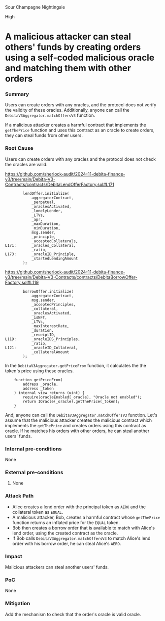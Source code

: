 Sour Champagne Nightingale

High

# A malicious attacker can steal others' funds by creating orders using a self-coded malicious oracle and matching them with other orders

### Summary

Users can create orders with any oracles, and the protocol does not verify the validity of these oracles. Additionally, anyone can call the `DebitaV3Aggregator.matchOffersV3` function.

If a malicious attacker creates a harmful contract that implements the `getThePrice` function and uses this contract as an oracle to create orders, they can steal funds from other users.

### Root Cause

Users can create orders with any oracles and the protocol does not check the oracles are valid.

https://github.com/sherlock-audit/2024-11-debita-finance-v3/tree/main/Debita-V3-Contracts/contracts/DebitaLendOfferFactory.sol#L171

```solidity
        lendOffer.initialize(
            aggregatorContract,
            _perpetual,
            _oraclesActivated,
            _lonelyLender,
            _LTVs,
            _apr,
            _maxDuration,
            _minDuration,
            msg.sender,
            _principle,
            _acceptedCollaterals,
L171:       _oracles_Collateral,
            _ratio,
L173:       _oracleID_Principle,
            _startedLendingAmount
        );
```

https://github.com/sherlock-audit/2024-11-debita-finance-v3/tree/main/Debita-V3-Contracts/contracts/DebitaBorrowOffer-Factory.sol#L119

```solidity
        borrowOffer.initialize(
            aggregatorContract,
            msg.sender,
            _acceptedPrinciples,
            _collateral,
            _oraclesActivated,
            _isNFT,
            _LTVs,
            _maxInterestRate,
            _duration,
            _receiptID,
L119:       _oracleIDS_Principles,
            _ratio,
L121:       _oracleID_Collateral,
            _collateralAmount
        );
```

In the `DebitaV3Aggregator.getPriceFrom` function, it calculates the the token's price using these oracles.

```solidity
    function getPriceFrom(
        address _oracle,
        address _token
    ) internal view returns (uint) {
        require(oracleEnabled[_oracle], "Oracle not enabled");
        return IOracle(_oracle).getThePrice(_token);
    }
```

And, anyone can call the `DebitaV3Aggregator.matchOffersV3` function.
Let's assume that the malicious attacker creates the malicious contract which implements the `getThePrice` and creates orders using this contract as oracle.
If he matches his orders with other orders, he can steal another users' funds.

### Internal pre-conditions

None

### External pre-conditions

1. None

### Attack Path

- Alice creates a lend order with the principal token as `AERO` and the collateral token as `EQUAL`.
- A malicious attacker, Bob, creates a harmful contract whose `getThePrice` function returns an inflated price for the `EQUAL` token.
- Bob then creates a borrow order that is available to match with Alice's lend order, using the created contract as the oracle.
- If Bob calls `DebitaV3Aggregator.matchOffersV3` to match Alice's lend order with his borrow order, he can steal Alice's `AERO`.

### Impact

Malicious attackers can steal another users' funds.

### PoC

None

### Mitigation

Add the mechanism to check that the order's oracle is valid oracle.
